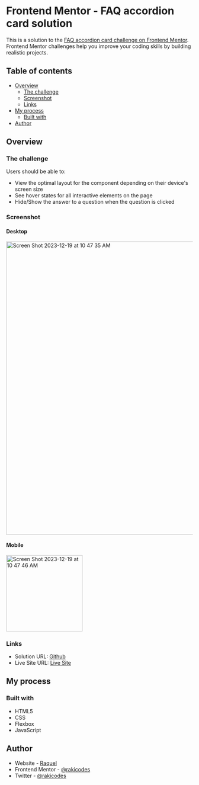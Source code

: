 # Frontend Mentor - FAQ accordion card solution

This is a solution to the [FAQ accordion card challenge on Frontend Mentor](https://www.frontendmentor.io/challenges/faq-accordion-card-XlyjD0Oam). Frontend Mentor challenges help you improve your coding skills by building realistic projects. 

## Table of contents

- [Overview](#overview)
  - [The challenge](#the-challenge)
  - [Screenshot](#screenshot)
  - [Links](#links)
- [My process](#my-process)
  - [Built with](#built-with)
- [Author](#author)


## Overview

### The challenge

Users should be able to:

- View the optimal layout for the component depending on their device's screen size
- See hover states for all interactive elements on the page
- Hide/Show the answer to a question when the question is clicked

### Screenshot

#### Desktop
<img width="792" alt="Screen Shot 2023-12-19 at 10 47 35 AM" src="https://github.com/rakicodes/frontendmentor/assets/101219940/bc3fdb82-93a2-4808-ba70-a3d0a1161fb6">

#### Mobile
<img width="206" alt="Screen Shot 2023-12-19 at 10 47 46 AM" src="https://github.com/rakicodes/frontendmentor/assets/101219940/3252bae3-8d90-4015-aad7-31d9229b1ccb">


### Links

- Solution URL: [Github](https://github.com/rakicodes/frontendmentor/tree/main/faqaccordioncard)
- Live Site URL: [Live Site](https://frontendmentorchallenges-rakicodes.netlify.app/faqaccordioncard/)

## My process

### Built with

- HTML5 
- CSS 
- Flexbox
- JavaScript

## Author

- Website - [Raquel](https://raquelgo.netlify.app/)
- Frontend Mentor - [@rakicodes](https://www.frontendmentor.io/profile/rakicodes)
- Twitter - [@rakicodes](https://www.twitter.com/rakicodes)


